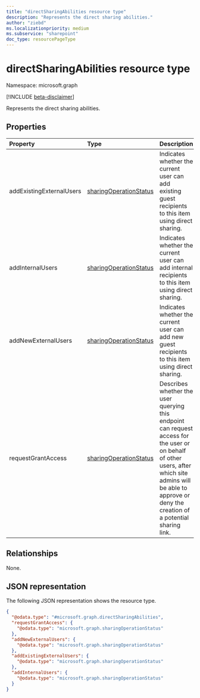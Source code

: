 ```yaml
---
title: "directSharingAbilities resource type"
description: "Represents the direct sharing abilities."
author: "ziebd"
ms.localizationpriority: medium
ms.subservice: "sharepoint"
doc_type: resourcePageType
---
```


# directSharingAbilities resource type

Namespace: microsoft.graph

[!INCLUDE [beta-disclaimer](../../includes/beta-disclaimer.md)]

Represents the direct sharing abilities.

## Properties

|Property|Type|Description|
|:---|:---|:---|
|addExistingExternalUsers|[sharingOperationStatus](../resources/sharingoperationstatus.md)|Indicates whether the current user can add existing guest recipients to this item using direct sharing.|
|addInternalUsers|[sharingOperationStatus](../resources/sharingoperationstatus.md)|Indicates whether the current user can add internal recipients to this item using direct sharing.|
|addNewExternalUsers|[sharingOperationStatus](../resources/sharingoperationstatus.md)|Indicates whether the current user can add new guest recipients to this item using direct sharing.|
|requestGrantAccess|[sharingOperationStatus](../resources/sharingoperationstatus.md)|Describes whether the user querying this endpoint can request access for the user or on behalf of other users, after which site admins will be able to approve or deny the creation of a potential sharing link.|

## Relationships

None.

## JSON representation

The following JSON representation shows the resource type.
<!-- {
  "blockType": "resource",
  "@odata.type": "microsoft.graph.directSharingAbilities"
}
-->
``` json
{
  "@odata.type": "#microsoft.graph.directSharingAbilities",
  "requestGrantAccess": {
    "@odata.type": "microsoft.graph.sharingOperationStatus"
  },
  "addNewExternalUsers": {
    "@odata.type": "microsoft.graph.sharingOperationStatus"
  },
  "addExistingExternalUsers": {
    "@odata.type": "microsoft.graph.sharingOperationStatus"
  },
  "addInternalUsers": {
    "@odata.type": "microsoft.graph.sharingOperationStatus"
  }
}
```
